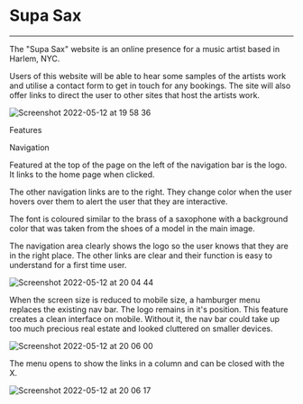 # Supa Sax
---



The "Supa Sax" website is an online presence for a music artist based in Harlem, NYC.


Users of this website will be able to hear some samples of the artists work and utilise a contact form to get in touch for any bookings. The site will also offer links to direct the user to other sites that host the artists work.




![Screenshot 2022-05-12 at 19 58 36](https://user-images.githubusercontent.com/98256205/168149131-4aced680-395f-458e-88a5-33d0ad595c06.png)

Features

Navigation 

Featured at the top of the page on the left of the navigation bar is the logo. It links to the home page when clicked.

The other navigation links are to the right. They change color when the user hovers over them to alert the user that they are interactive.

The font is coloured similar to the brass of a saxophone with a background color that was taken from the shoes of a model in the main image. 

The navigation area clearly shows the logo so the user knows that they are in the right place. The other links are clear and their function is easy to understand for a first time user.



![Screenshot 2022-05-12 at 20 04 44](https://user-images.githubusercontent.com/98256205/168149757-109d577e-9ccf-406d-b97d-2ee1adca43b7.png)

When the screen size is reduced to mobile size, a hamburger menu replaces the existing nav bar. The logo remains in it's position. This feature creates a clean interface on mobile. Without it, the nav bar could take up too much precious real estate and looked cluttered on smaller devices.

![Screenshot 2022-05-12 at 20 06 00](https://user-images.githubusercontent.com/98256205/168149951-2adb87c6-cc3e-4d36-8a33-d661e30b0379.png)

The menu opens to show the links in a column and can be closed with the X.

![Screenshot 2022-05-12 at 20 06 17](https://user-images.githubusercontent.com/98256205/168149959-72d8bf0e-36df-44e0-b575-414b5d079d6f.png)
